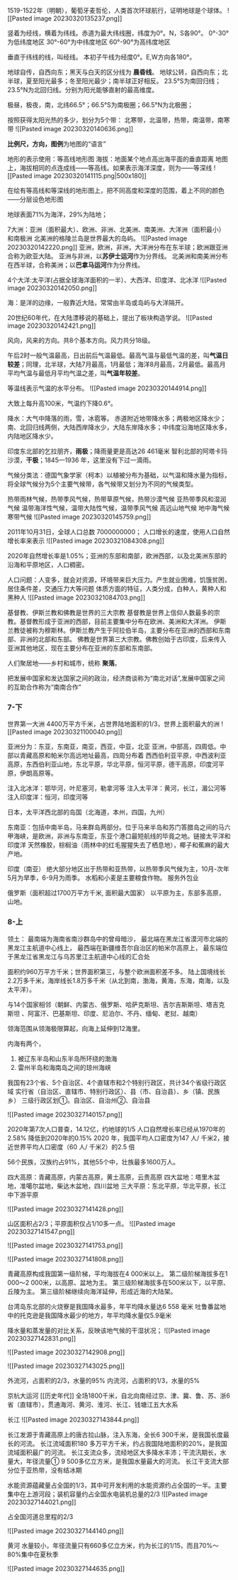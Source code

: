 1519-1522年（明朝），葡萄牙麦哲伦，人类首次环球航行，证明地球是个球体。
![[Pasted image 20230320135237.png]]

竖着为经线，横着为纬线。赤道为最大纬线圈，纬度为0°。N，S各90°。
0°-30°为低纬度地区
30°-60°为中纬度地区 
60°-90°为高纬度地区 

垂直于纬线的线，叫经线。 本初子午线为经度0°。E,W方向各180°。

地球自传，自西向东；黑天与白天的区分线为 **晨昏线**。
地球公转，自西向东；北半球，夏至阳光最多；冬至阳光最少；南半球正好相反。
23.5°S为南回归线；23.5°N为北回归线。分别为阳光能够直射的最高维度。

极昼，极夜，南，北纬66.5°；66.5°S为南极圈；66.5°N为北极圈；

按照获得太阳光热的多少，划分为5个带：
北寒带，北温带，热带，南温带，南寒带
![[Pasted image 20230320140636.png]]



**比例尺，方向，图例**为地图的“语言”


地形的表示使用：等高线地形图
海拔：地面某个地点高出海平面的垂直距离
地图上，海拔相同的点连成线——等高线。如果表示海洋深度，则为——等深线
![[Pasted image 20230320141115.png|500x180]]


在绘有等高线和等深线的地形图上，把不同高度和深度的范围，着上不同的颜色——分层设色地形图


地球表面71%为海洋，29%为陆地；

7大洲：亚洲（面积最大）、欧洲、非洲、北美洲、南美洲、大洋洲（面积最小）和南极洲
北美洲的格陵兰岛是世界最大的岛屿。
![[Pasted image 20230320142220.png]]
亚洲，欧洲，非洲，大洋洲分布在东半球；欧洲跟亚洲合称为欧亚大陆。
亚洲与非洲，以**苏伊士运河**作为分界线。
北美洲和南美洲分布在西半球，合称美洲；以**巴拿马运河**作为分界线。

4个大洋:太平洋(占据全球海洋面积的一半）、大西洋、印度洋、北冰洋
![[Pasted image 20230320142050.png]]


海：是洋的边缘，一般靠近大陆，常常由半岛或岛屿与大洋隔开。

20世纪60年代，在大陆漂移说的基础上，提出了板块构造学说。
![[Pasted image 20230320142421.png]]

风向，风来的方向。共8个基本方向。风力共分18级。

午后2时一般气温最高，日出前后气温最低。最高气温与最低气温的差，叫**气温日较差**；同理，北半球，大陆7月最高，1月最低；海洋8月最高，2月最低。最高月平均气温与最低月平均气温之差，叫**气温年较差**。

等温线表示气温的水平分布。
![[Pasted image 20230320144914.png]]






大致上每升高100米，气温约下降0.6°。

降水：大气中降落的雨，雪，冰雹等。
赤道附近地带降水多；两极地区降水少；南、北回归线两侧，大陆西岸降水少，大陆东岸降水多；中纬度沿海地区降水多，内陆地区降水少。

印度东北部的乞拉朋齐，**雨极**；降雨量更是高达26 461毫米
智利北部的阿塔卡玛沙漠，**干极**；1845—1936 年，这里没有下过一滴雨。

气候分类法：德国气象学家（柯本）以植被分布为基础，以气温和降水量为指标，将全球气候分为5个主要气候带，各气候带又划分为不同的气候类型。

热带雨林气候，热带季风气候，热带草原气候，热带沙漠气候
亚热带季风和湿润气候 
温带海洋性气候，温带大陆性气候，温带季风气候 
高远山地气候 
地中海气候 
寒带气候
![[Pasted image 20230320145759.png]]


2011年10月31日，全球人口总数 7000000000；
人口增长的速度，使用人口自然增长率来表示
![[Pasted image 20230321084308.png]]

2020年自然增长率是1.05%；亚洲的东部和南部，欧洲西部，以及北美洲东部的沿海和平原地区，人口稠密。

人口问题：人变多，就会对资源，环境带来巨大压力。产生就业困难，饥饿贫困，居住条件差，交通压力大等问题
体质方面的特征，人类分成，白种人，黄种人和黑种人
![[Pasted image 20230321084703.png]]

基督教、伊斯兰教和佛教是世界的三大宗教
基督教是世界上信仰人数最多的宗教。基督教形成于亚洲的西部，目前主要集中分布在欧洲、美洲和大洋洲。
伊斯兰教徒被称为穆斯林。伊斯兰教产生于阿拉伯半岛，主要分布在亚洲的西部和东南部、非洲的北部和东部。
佛教是世界第三大宗教。佛教创始于古印度，后来传入亚洲其他地区，现在主要分布在亚洲的东部和东南部。


人们聚居地——乡村和城市，统称 **聚落**。

把发展中国家和发达国家之间的政治，经济商谈称为“南北对话”,发展中国家之间的互助合作称为“南南合作”


### 7-下 









世界第一大洲 
4400万平方千米，占世界陆地面积的1/3，世界上面积最大的洲
![[Pasted image 20230321100040.png]]


亚洲分为：东亚，东南亚，南亚，西亚，中亚，北亚
亚洲，中部高，四周低。中部以青藏高原和帕米尔高远地址最高，四周分布着 西西伯利亚平原，中西波利亚高原，东西伯利亚山地，东北平原，华北平原，恒河平原，德干高原，印度河平原，伊朗高原等。

注入北冰洋：鄂毕河，叶尼塞河，勒拿河等 
注入太平洋：黄河，长江，湄公河等 
注入印度洋：恒河，印度河等


日本，太平洋西北部的岛国（北海道，本州，四国，九州）



东南亚：包括中南半岛，马来群岛两部分。位于马来半岛和苏门答腊岛之间的马六甲海峡，是欧洲，非洲与东南亚，东亚个港口最短航线的毕竟之地。链接太平洋和印度洋 
天然橡胶，棕榈油（雨林中的红毛猩猩失去了栖息地），椰子和蕉麻的最大产地。


印度（南亚）
绝大部分地区出于热带和亚热带，以热带季风气候为主，10月-次年5月为旱季，6-9月为雨季。
水稻和小麦是主要粮食作物。
服务外包业

俄罗斯（面积超过1700万平方千米, 面积最大国家）
以平原为主，东部多高原，山地。


### 8-上 





领土：
最南端为海南省南沙群岛中的曾母暗沙，
最北端在黑龙江省漠河市北端的黑龙江主航道中心线上，
最西端在新疆维吾尔自治区的帕米尔高原上，
最东端位于黑龙江省黑龙江与乌苏里江主航道中心线的汇合处

面积约960万平方千米；世界面积第三，与整个欧洲面积差不多。
陆上国境线长2.2万多千米，海岸线长1.8万多千米（从北到南，渤海，黄海，东海，南海，以及太平洋）。

与14个国家相邻（朝鲜、内蒙古、俄罗斯、哈萨克斯坦、吉尔吉斯斯坦、塔吉克斯坦 、阿富汗、巴基斯坦、印度、尼泊尔、不丹、缅甸、老挝、越南）

领海范围从领海极限算起，向海上延伸到12海里。

内海有两个，
1. 被辽东半岛和山东半岛所环绕的渤海
2. 雷州半岛和海南岛之间的琼州海峡


我国有23个省、5个自治区、4个直辖市和2个特别行政区，共计34个省级行政区域
实行省（自治区、直辖市、特别行政区）、县（市、自治县）、乡（镇、民族乡）
三级行政区划①。自治区、自治州②、自治县

![[Pasted image 20230327140157.png]]



2020年第7次人口普查，14.12亿，约地球的1/5
人口自然增长率已经从1970年的2.58% 降低到2020年的0.15%
2020 年，我国平均人口密度为147 人/ 千米2，接近世界平均人口密度（60 人/ 千米2）的2.5 倍

56个民族，汉族约占91%，其他55个中，壮族最多1600万人。


四大高原：青藏高原，内蒙古高原，黄土高原，云贵高原
四大盆地：塔里木盆地，准噶尔盆地，柴达木盆地，四川盆地
三大平原：东北平原，华北平原，长江中下游平原 

![[Pasted image 20230327141428.png]]


山区面积占2/3；平原面积仅占1/10多一点。
![[Pasted image 20230327141547.png]]


![[Pasted image 20230327141753.png]]


![[Pasted image 20230327141808.png]]

青藏高原构成我国第一级阶梯，平均海拔在4 000米以上。
第二级阶梯海拔多在1 000〜2 000米，以高原、盆地为主。
第三级阶梯海拔多在500米以下，以平原、丘陵为主。
第三级阶梯继续向海洋延伸，形成近海的大陆架。



台湾岛东北部的火烧寮是我国降水最多，年平均降水量达6 558 毫米 
吐鲁番盆地中的托克逊是我国降水最少的地方，年平均降水量仅5.9毫米

降水量和蒸发量的对比关系，反映该地气候的干湿状况；
![[Pasted image 20230327142831.png]]


![[Pasted image 20230327142908.png]]


![[Pasted image 20230327143025.png]]

外流河，占面积的2/3，水量的95%
内流河，占面积的1/3，水量的5%





京杭大运河 [[历史年代]]
全场1800千米，自北向南经过京、津、冀、鲁、苏、浙6 省（直辖市），贯通海河、黄河、淮河、长江、钱塘江五大水系


长江 
![[Pasted image 20230327143844.png]]

长江发源于青藏高原上的唐古拉山脉，注入东海，全长6 300千米，是我国长度最长的河流。
长江流域面积180 多万平方千米，约占我国陆地面积的20%，是我国流域面积最广的河流。
长江支流众多，流经地区大多降水丰沛；干流汛期长，水量大，年径流量① 9 500多亿立方米，是我国水量最大的河流。
长江干支流大部分位于亚热带，没有结冰期

水能资源蕴藏量占全国的1/3，其中可开发利用的水能资源约占全国的一半。主要集中在上游河段；装机容量约占全国水电装机总量的2/3
![[Pasted image 20230327144021.png]]

占全国河道总里程的2/3


![[Pasted image 20230327144140.png]]





黄河 
水量较小，年径流量只有660多亿立方米，约为长江的1/15，而且70%〜80%集中在夏秋季

![[Pasted image 20230327144635.png]]















